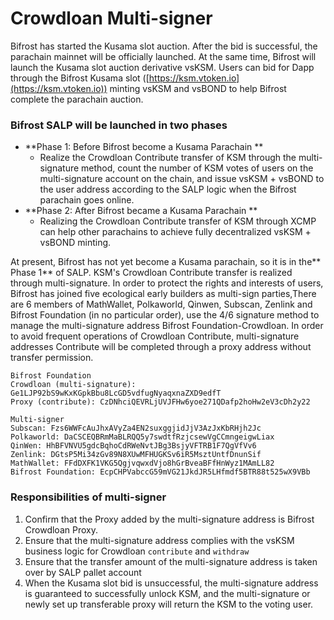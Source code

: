 # Crowdloan Multi-signer

Bifrost has started the Kusama slot auction. After the bid is successful, the parachain mainnet will be officially launched. At the same time, Bifrost will launch the Kusama slot auction derivative vsKSM. Users can bid for Dapp through the Bifrost Kusama slot ([https://ksm.vtoken.io](https://ksm.vtoken.io)) minting vsKSM and vsBOND to help Bifrost complete the parachain auction.

### Bifrost SALP will be launched in two phases

* **Phase 1: Before Bifrost become a Kusama Parachain **
  * Realize the Crowdloan Contribute transfer of KSM through the multi-signature method, count the number of KSM votes of users on the multi-signature account on the chain, and issue vsKSM + vsBOND to the user address according to the SALP logic when the Bifrost parachain goes online.
* **Phase 2: After Bifrost became a Kusama Parachain **
  * Realizing the Crowdloan Contribute transfer of KSM through XCMP can help other parachains to achieve fully decentralized vsKSM + vsBOND minting.

At present, Bifrost has not yet become a Kusama parachain, so it is in the** Phase 1** of SALP. KSM's Crowdloan Contribute transfer is realized through multi-signature. In order to protect the rights and interests of users, Bifrost has joined five ecological early builders as multi-sign parties,There are 6 members of MathWallet, Polkaworld, Qinwen, Subscan, Zenlink and Bifrost Foundation (in no particular order), use the 4/6 signature method to manage the multi-signature address Bifrost Foundation-Crowdloan. In order to avoid frequent operations of Crowdloan Contribute, multi-signature addresses Contribute will be completed through a proxy address without transfer permission.

```
Bifrost Foundation
Crowdloan (multi-signature): Ge1LJP92bS9wKxKGpkBbu8LcGD5vdfugNyaqxnaZXD9edfT
Proxy (contribute): CzDNhciQEVRLjUVJFHw6yoe271QDafp2hoHw2eV3cDh2y22
```

```
Multi-signer
Subscan: Fzs6WWFcAuJhxAVyZa4EN2suxggjidJjV3AzJxKbRHjh2Jc
Polkaworld: DaCSCEQBRmMaBLRQQ5y7swdtfRzjcsewVgCCmngeigwLiax
QinWen: HhBFVNVU5gdcBqhoCdRWeNvtJBg3BsjyVFTRB1F7QgVfVv6
Zenlink: DGtsP5Mi34zGv89N8XUwMFHUGKSv6iR5MsztUntfDnunSif
MathWallet: FFdDXFK1VKG5QgjvqwxdVjo8hGrBveaBFfHnWyz1MAmLL82
Bifrost Foundation: EcpCHPVabccG59mVG21JkdJR5LHfmdf5BTR88t525wX9VBb
```

### Responsibilities of multi-signer

1. Confirm that the Proxy added by the multi-signature address is Bifrost Crowdloan Proxy.
2. Ensure that the multi-signature address complies with the vsKSM business logic for Crowdloan `contribute` and `withdraw`
3. Ensure that the transfer amount of the multi-signature address is taken over by SALP pallet account
4. When the Kusama slot bid is unsuccessful, the multi-signature address is guaranteed to successfully unlock KSM, and the multi-signature or newly set up transferable proxy will return the KSM to the voting user.
